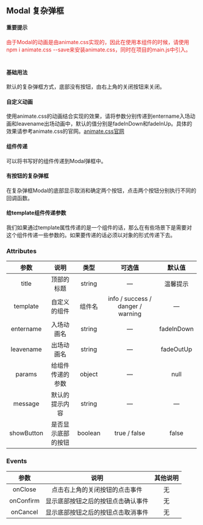 ## Modal 复杂弹框

#### 重要提示

<p style="color: #e92322; margin-bottom: 40px">由于Modal的动画是由animate.css实现的，因此在使用本组件的时候，请使用npm i animate.css --save来安装animate.css，同时在项目的main.js中引入。</p>

#### 基础用法

默认的复杂弹框方式，底部没有按钮，由右上角的关闭按钮来关闭。

<base-code>

<template slot="display">

<modal-base></modal-base>

</template>

<template>

```vue
<lay-button @click="showModal" type="primary">打开复杂弹框</lay-button>

<script>
export default {
	methods: {
		showModal() {
			this.$modal({
				title: '温馨提示',
				message: '我来了，Modal弹框！我只是单行文字哟。。。。',
				showButton: false,
         		// 关闭复杂弹框的回调函数
				onClose: () => {
					this.$message({
						message: '您已经关闭了复杂弹框Modal！',
						type: 'warning'
					})
				},
			})
		}
	}
}
</script>
```


</template>

</base-code>




#### 自定义动画

使用animate.css的动画结合实现的效果，请将参数分别传递到entername入场动画和leavename出场动画中，默认的值分别是fadeInDown和fadeInUp。具体的效果请参考animate.css的官网。[animate.css官网]( https://animate.style/ )

<base-code>

<template slot="display">

<modal-animate></modal-animate>

</template>

<template>

```vue
<lay-button @click="showModal" type="primary">动画出场</lay-button>

<script>
Vue.use(LayMessage).use(LayModal)
export default {
	methods: {
		showModal() {
			this.$modal({
				title: '温馨提示',
				message: '嗨，我就是酷炫的动画效果实现！',
				showButton: false,
				// 入场动画和出场动画名称
				entername: 'bounceIn',
				leavename: 'bounceOut',
				onClose: () => {
					this.$message({
						message: '您已经关闭了复杂弹框Modal！',
						type: 'warning',
						duration: 1500
					})
				},
			})
		}
	}
}
</script>
```

</template>

</base-code>





#### 组件传递

可以将书写好的组件传递到Modal弹框中。

<base-code>

<template slot="display">

<modal-template></modal-template>

</template>

<template>

```vue
<lay-button @click="showModal" type="primary">将组件作为参数传递</lay-button>

<script>
import ModalTest from './modaltest.vue'
export default {
	methods: {
		showModal() {
			this.$modal({
				title: '提示',
				template: ModalTest,
				entername: 'bounceIn',
				leavename: 'bounceOut'
			})
		}
	}
}
</script>

<style scoped>
.modal-animate {
	margin: 20px 0;
}
</style>

```


</template>

</base-code>






#### 有按钮的复杂弹框

在复杂弹框Modal的底部显示取消和确定两个按钮，点击两个按钮分别执行不同的回调函数。

<base-code>

<template slot="display">

<modal-button></modal-button>

</template>

<template>

```vue
<lay-button @click="showModal" type="success">有按钮的Modal弹框</lay-button>

<script>
export default {
	methods: {
		showModal() {
			this.$modal({
				title: '温馨提示',
				showButton: true,
				entername: 'bounceInDown',
				leavename: 'bounceOutDown',
				// 在有button的情况下，取消和确定的回调函数
				onCancel: () => {
					this.$message({
						message: '您点击的是取消！',
						type: 'warning',
						duration: 1500
					})
				},
				onConfirm: () => {
					this.$message({
						message: '您点击的是确定！',
						type: 'success',
						duration: 1500
					})
				}
			})
		}
	}
}
</script>
```

</template>

</base-code>







#### 给template组件传递参数

我们如果通过template属性传递的是一个组件的话，那么在有些场景下是需要对这个组件传递一些参数的。如果要传递的话必须以对象的形式传递下去。

<base-code>

<template slot="display">

<modal-template-params></modal-template-params>

</template>

<template>

```vue
<lay-button @click="showModal" type="primary">传递参数到template组件</lay-button>

<script>
export default {
	components: {
		LayButton
	},
	methods: {
		showModal() {
			this.$modal({
				title: '温馨提示',
				template: ModalTest,
				entername: 'bounceInDown',
				leavename: 'bounceOutDown',
        		// 给template中的组件传递的参数
				params: {
					content: '这句话是我传递给组件的，和其他人没关系的。'
				}
			})
		}
	}
}
</script>
```

</template>

</base-code>






### Attributes

|    参数    |        说明        |  类型   |              可选值               |   默认值   |
| :--------: | :----------------: | :-----: | :-------------------------------: | :--------: |
|   title    |     顶部的标题     | string  |                 —                 |  温馨提示  |
|  template  |    自定义的组件    | 组件名  | info / success / danger / warning |     —      |
| entername  |     入场动画名     | string  |                 —                 | fadeInDown |
| leavename  |     出场动画名     | string  |                 —                 | fadeOutUp  |
|   params   |  给组件传递的参数  | object  |                 —                 |    null    |
|  message   |   默认的提示内容   | string  |                 —                 |     —      |
| showButton | 是否显示底部的按钮 | boolean |           true / false            |   false    |



### Events

|   参数    |                说明                | 其他说明 |
| :-------: | :--------------------------------: | :------: |
|  onClose  |   点击右上角的关闭按钮的点击事件   |    无    |
| onConfirm | 显示底部按钮之后的按钮点击确认事件 |    无    |
| onCancel  | 显示底部按钮之后的按钮点击取消事件 |    无    |